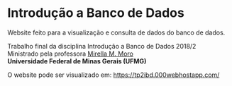 # Introdução a Banco de Dados
Website feito para a visualização e consulta de dados do banco de dados.

Trabalho final da disciplina Introdução a Banco de Dados 2018/2 <br>
Ministrado pela professora [Mirella M. Moro](https://homepages.dcc.ufmg.br/~mirella/doku.php)<br>
**Universidade Federal de Minas Gerais (UFMG)** <br>

O website pode ser visualizado em: https://tp2ibd.000webhostapp.com/
